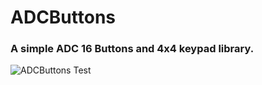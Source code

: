 # ADCButtons

### A simple ADC 16 Buttons and 4x4 keypad library.

![ADCButtons Test](https://i.imgur.com/R18GNTR.png)
